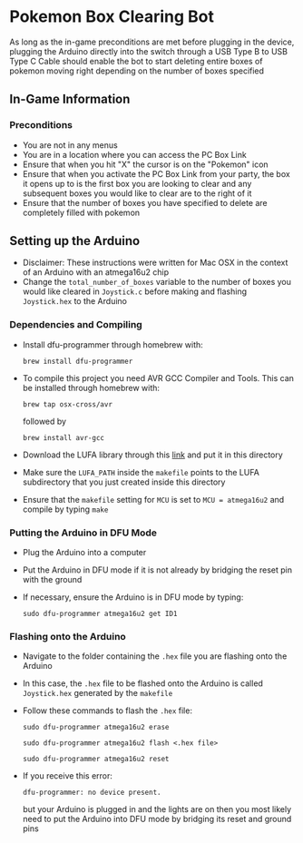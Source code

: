 # Pokemon Box Clearing Bot

As long as the in-game preconditions are met before plugging in the device, plugging the Arduino directly into the switch through a USB Type B to USB Type C Cable should enable the bot to start deleting entire boxes of pokemon moving right depending on the number of boxes specified

## In-Game Information

### Preconditions

- You are not in any menus
- You are in a location where you can access the PC Box Link
- Ensure that when you hit "X" the cursor is on the "Pokemon" icon
- Ensure that when you activate the PC Box Link from your party, the box it opens up to is the first box you are looking to clear and any subsequent boxes you would like to clear are to the right of it
- Ensure that the number of boxes you have specified to delete are completely filled with pokemon

## Setting up the Arduino

- Disclaimer: These instructions were written for Mac OSX in the context of an Arduino with an atmega16u2 chip
- Change the `total_number_of_boxes` variable to the number of boxes you would like cleared in `Joystick.c` before making and flashing `Joystick.hex` to the Arduino

### Dependencies and Compiling

- Install dfu-programmer through homebrew with:

    `brew install dfu-programmer`
- To compile this project you need AVR GCC Compiler and Tools. This can be installed through homebrew with:

    `brew tap osx-cross/avr`

    followed by

    `brew install avr-gcc`
- Download the LUFA library through this [link](http://www.fourwalledcubicle.com/LUFA.php) and put it in this directory
- Make sure the `LUFA_PATH` inside the `makefile` points to the LUFA subdirectory that you just created inside this directory
- Ensure that the `makefile` setting for `MCU` is set to `MCU = atmega16u2` and compile by typing `make`

### Putting the Arduino in DFU Mode

- Plug the Arduino into a computer
- Put the Arduino in DFU mode if it is not already by bridging the reset pin with the ground
- If necessary, ensure the Arduino is in DFU mode by typing:

    `sudo dfu-programmer atmega16u2 get ID1`

### Flashing onto the Arduino

- Navigate to the folder containing the `.hex` file you are flashing onto the Arduino
- In this case, the `.hex` file to be flashed onto the Arduino is called `Joystick.hex` generated by the `makefile`
- Follow these commands to flash the `.hex` file:

    `sudo dfu-programmer atmega16u2 erase`

    `sudo dfu-programmer atmega16u2 flash <.hex file>`

    `sudo dfu-programmer atmega16u2 reset`

- If you receive this error:

    `dfu-programmer: no device present.`

    but your Arduino is plugged in and the lights are on then you most likely need to put the Arduino into DFU mode by bridging its reset and ground pins